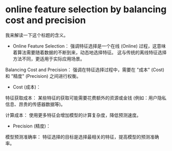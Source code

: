 # online feature selection by balancing cost and precision
我来解读一下这个标题的含义。
- Online Feature Selection： 强调特征选择是一个在线 (Online) 过程，这意味着算法需要随着数据的不断到来，动态地选择特征。 这与传统的离线特征选择方法不同，更适用于实际应用场景。

Balancing Cost and Precision： 强调在特征选择过程中，需要在 "成本" (Cost) 和 "精度" (Precision) 之间进行权衡。

- Cost (成本)：

特征获取成本： 某些特征的获取可能需要花费额外的资源或金钱 (例如：用户隐私信息、昂贵的传感器数据等)。

计算成本： 使用更多特征会增加模型的计算复杂度，降低预测速度。

- Precision (精度)：

模型预测准确率： 特征选择的目标是选择最相关的特征，提高模型的预测准确率。
